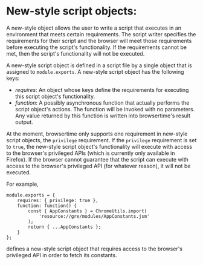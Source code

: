 # New-style script objects:

A new-style object allows the user to write a script that executes in an environment that meets certain requirements. The script writer specifies the requirements for their script and the browser will meet those requirements before executing the script's functionality. If the requirements cannot be met, then the script's functionality will not be executed.

A new-style script object is defined in a script file by a single object that is assigned to `module.exports`. A new-style script object has the following keys:

  * *requires*: An object whose keys define the requirements for executing this script object's functionality.
  * *function*: A possibly asynchronous function that actually performs the script object's actions. The function will be invoked with no parameters. Any value returned by this function is written into browsertime's result output.

At the moment, browsertime only supports one requirement in new-style script objects, the `privilege` requirement. If the `privilege` requirement is set to `true`, the new-style script object's functionality will execute with access to the browser's privileged APIs (which is currently only available in Firefox). If the browser cannot guarantee that the script can execute with access to the browser's privileged API (for whatever reason), it will not be executed.

For example,

    module.exports = {
        requires: { privilege: true },
        function: function() {
            const { AppConstants } = ChromeUtils.import(
                'resource://gre/modules/AppConstants.jsm'
            );
            return { ...AppConstants };
        }
    };

defines a new-style script object that requires access to the browser's privileged API in order to fetch its constants.
